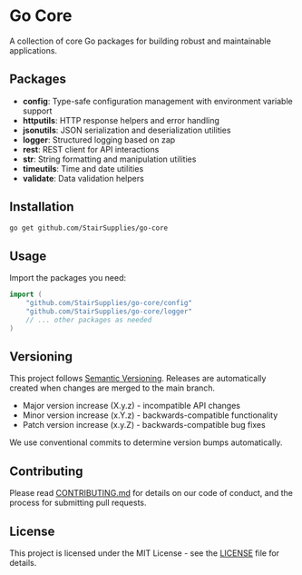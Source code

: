 # Go Core

A collection of core Go packages for building robust and maintainable applications.

## Packages

- **config**: Type-safe configuration management with environment variable support
- **httputils**: HTTP response helpers and error handling
- **jsonutils**: JSON serialization and deserialization utilities
- **logger**: Structured logging based on zap
- **rest**: REST client for API interactions
- **str**: String formatting and manipulation utilities
- **timeutils**: Time and date utilities
- **validate**: Data validation helpers

## Installation

```bash
go get github.com/StairSupplies/go-core
```

## Usage

Import the packages you need:

```go
import (
    "github.com/StairSupplies/go-core/config"
    "github.com/StairSupplies/go-core/logger"
    // ... other packages as needed
)
```

## Versioning

This project follows [Semantic Versioning](https://semver.org/). Releases are automatically created when changes are merged to the main branch.

- Major version increase (X.y.z) - incompatible API changes
- Minor version increase (x.Y.z) - backwards-compatible functionality
- Patch version increase (x.y.Z) - backwards-compatible bug fixes

We use conventional commits to determine version bumps automatically.

## Contributing

Please read [CONTRIBUTING.md](CONTRIBUTING.md) for details on our code of conduct, and the process for submitting pull requests.

## License

This project is licensed under the MIT License - see the [LICENSE](LICENSE) file for details.
